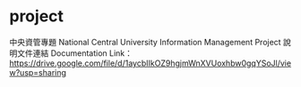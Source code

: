 # project
中央資管專題 National Central University Information Management Project 
說明文件連結 Documentation Link：https://drive.google.com/file/d/1aycbIIkOZ9hgjmWnXVUoxhbw0gqYSoJl/view?usp=sharing
